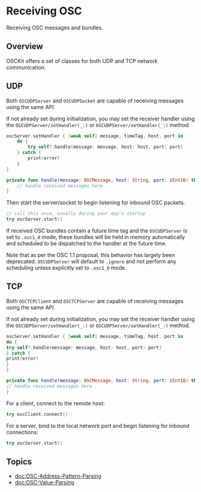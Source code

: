 # Receiving OSC

Receiving OSC messages and bundles.

## Overview

OSCKit offers a set of classes for both UDP and TCP network communication.

## UDP

Both ``OSCUDPServer`` and ``OSCUDPSocket`` are capable of receiving messages using the same API.

If not already set during initialization, you may set the receiver handler using the ``OSCUDPServer/setHandler(_:)`` or ``OSCUDPServer/setHandler(_:)`` method.

```swift
oscServer.setHandler { [weak self] message, timeTag, host, port in
    do {
        try self?.handle(message: message, host: host, port: port)
    } catch {
        print(error)
    }
}

private func handle(message: OSCMessage, host: String, port: UInt16) throws {
    // handle received messages here
}
```

Then start the server/socket to begin listening for inbound OSC packets.

```swift
// call this once, usually during your app's startup
try oscServer.start()
```

If received OSC bundles contain a future time tag and the `OSCUDPServer` is set to `.osc1_0` mode, these bundles will be held in memory automatically and scheduled to be dispatched to the handler at the future time.

Note that as per the OSC 1.1 proposal, this behavior has largely been deprecated. `OSCUDPServer` will default to `.ignore` and not perform any scheduling unless explicitly set to `.osc1_0` mode.

## TCP

Both ``OSCTCPClient`` and ``OSCTCPServer`` are capable of receiving messages using the same API.

If not already set during initialization, you may set the receiver handler using the ``OSCUDPServer/setHandler(_:)`` or ``OSCUDPServer/setHandler(_:)`` method.

```swift
oscServer.setHandler { [weak self] message, timeTag, host, port in
do {
try self?.handle(message: message, host: host, port: port)
} catch {
print(error)
}
}

private func handle(message: OSCMessage, host: String, port: UInt16) throws {
// handle received messages here
}
```

For a client, connect to the remote host:

```swift
try oscClient.connect()
```

For a server, bind to the local network port and begin listening for inbound connections:

```swift
try oscServer.start()
```

## Topics

- <doc:OSC-Address-Pattern-Parsing>
- <doc:OSC-Value-Parsing>
